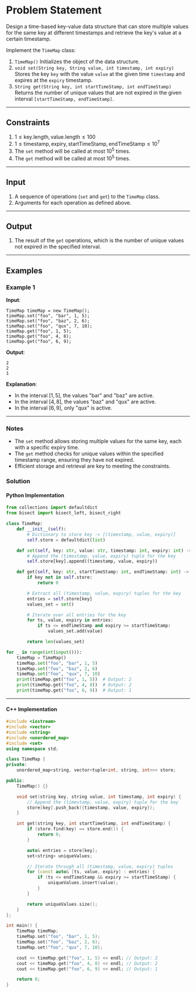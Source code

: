 # Problem Statement

Design a time-based key-value data structure that can store multiple values for the same key at different timestamps and retrieve the key's value at a certain timestamp.

Implement the `TimeMap` class:

1. `TimeMap()` Initializes the object of the data structure.
2. `void set(String key, String value, int timestamp, int expiry)` Stores the key `key` with the value `value` at the given time `timestamp` and expires at the `expiry` timestamp.
3. `String get(String key, int startTimeStamp, int endTimeStamp)` Returns the number of unique values that are not expired in the given interval `[startTimeStamp, endTimeStamp]`.

---

## Constraints

1. $1 \leq \text{key.length}, \text{value.length} \leq 100$
2. $1 \leq \text{timestamp}, \text{expiry}, \text{startTimeStamp}, \text{endTimeStamp} \leq 10^7$
3. The `set` method will be called at most $10^5$ times.
4. The `get` method will be called at most $10^5$ times.

---

## Input

1. A sequence of operations (`set` and `get`) to the `TimeMap` class.
2. Arguments for each operation as defined above.

---

## Output

1. The result of the `get` operations, which is the number of unique values not expired in the specified interval.

---

## Examples

### Example 1

**Input**:
```
TimeMap timeMap = new TimeMap();
timeMap.set("foo", "bar", 1, 5);
timeMap.set("foo", "baz", 2, 6);
timeMap.set("foo", "qux", 7, 10);
timeMap.get("foo", 1, 5);
timeMap.get("foo", 4, 8);
timeMap.get("foo", 6, 9);
```

**Output**:
```
2
2
1
```

**Explanation**:
- In the interval $[1, 5]$, the values "bar" and "baz" are active.
- In the interval $[4, 8]$, the values "baz" and "qux" are active.
- In the interval $[6, 9]$, only "qux" is active.

---

### Notes

- The `set` method allows storing multiple values for the same key, each with a specific expiry time.
- The `get` method checks for unique values within the specified timestamp range, ensuring they have not expired.
- Efficient storage and retrieval are key to meeting the constraints.
### Solution

#### Python Implementation
```python
from collections import defaultdict
from bisect import bisect_left, bisect_right

class TimeMap:
    def __init__(self):
        # Dictionary to store key -> [(timestamp, value, expiry)]
        self.store = defaultdict(list)

    def set(self, key: str, value: str, timestamp: int, expiry: int) -> None:
        # Append the (timestamp, value, expiry) tuple for the key
        self.store[key].append((timestamp, value, expiry))

    def get(self, key: str, startTimeStamp: int, endTimeStamp: int) -> int:
        if key not in self.store:
            return 0

        # Extract all (timestamp, value, expiry) tuples for the key
        entries = self.store[key]
        values_set = set()

        # Iterate over all entries for the key
        for ts, value, expiry in entries:
            if ts <= endTimeStamp and expiry >= startTimeStamp:
                values_set.add(value)

        return len(values_set)

for _ in range(int(input())):
	timeMap = TimeMap()
	timeMap.set("foo", "bar", 1, 5)
	timeMap.set("foo", "baz", 2, 6)
	timeMap.set("foo", "qux", 7, 10)
	print(timeMap.get("foo", 1, 5))  # Output: 2
	print(timeMap.get("foo", 4, 8))  # Output: 2
	print(timeMap.get("foo", 6, 9))  # Output: 1
```

---

#### C++ Implementation
```c++
#include <iostream>
#include <vector>
#include <string>
#include <unordered_map>
#include <set>
using namespace std;

class TimeMap {
private:
    unordered_map<string, vector<tuple<int, string, int>>> store;

public:
    TimeMap() {}

    void set(string key, string value, int timestamp, int expiry) {
        // Append the (timestamp, value, expiry) tuple for the key
        store[key].push_back({timestamp, value, expiry});
    }

    int get(string key, int startTimeStamp, int endTimeStamp) {
        if (store.find(key) == store.end()) {
            return 0;
        }

        auto& entries = store[key];
        set<string> uniqueValues;

        // Iterate through all (timestamp, value, expiry) tuples
        for (const auto& [ts, value, expiry] : entries) {
            if (ts <= endTimeStamp && expiry >= startTimeStamp) {
                uniqueValues.insert(value);
            }
        }

        return uniqueValues.size();
    }
};

int main() {
    TimeMap timeMap;
    timeMap.set("foo", "bar", 1, 5);
    timeMap.set("foo", "baz", 2, 6);
    timeMap.set("foo", "qux", 7, 10);

    cout << timeMap.get("foo", 1, 5) << endl; // Output: 2
    cout << timeMap.get("foo", 4, 8) << endl; // Output: 2
    cout << timeMap.get("foo", 6, 9) << endl; // Output: 1

    return 0;
}
```